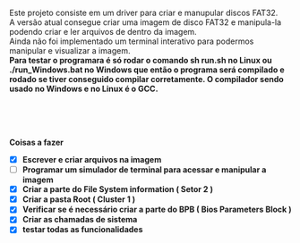 <br>
Este projeto consiste em um driver para criar e manupular discos FAT32.<br>
A versão atual consegue criar uma imagem de disco FAT32 e manipula-la podendo criar e ler arquivos de dentro da imagem.<br>
Ainda não foi implementado um terminal interativo para podermos manipular e visualizar a imagem.<br>
<b><b>
Para testar o programara é só rodar o comando <b>sh run.sh no Linux</b> ou <b>./run_Windows.bat no Windows</b> que então o programa será compilado e rodado se tiver conseguido compilar corretamente. <b>
O compilador sendo usado no Windows e no Linux é o <b>GCC</b>.

<br><br><br>

<b> Coisas a fazer </b> <br>

- [x] Escrever e criar arquivos na imagem <br>
- [ ] Programar um simulador de terminal para acessar e manipular a imagem <br>
- [x] Criar a parte do File System information ( Setor 2 ) <br>
- [x] Criar a pasta Root ( Cluster 1 ) <br>
- [x] Verificar se é necessário criar a parte do BPB ( Bios Parameters Block )
- [x] Criar as chamadas de sistema
- [x] testar todas as funcionalidades
